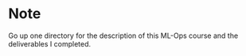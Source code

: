 # Note
Go up one directory for the description of this ML-Ops course and the deliverables I completed.